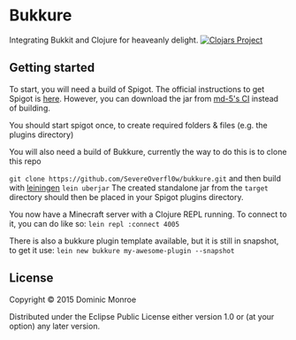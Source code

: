 # Bukkure
Integrating Bukkit and Clojure for heaveanly delight.
[![Clojars Project](http://clojars.org/bukkure/latest-version.svg)](http://clojars.org/bukkure)

## Getting started
To start, you will need a build of Spigot. The official instructions to get Spigot is [here](https://www.spigotmc.org/wiki/spigot-installation/).
However, you can download the jar from [md-5's CI](http://ci.md-5.net/job/Spigot/) instead of building.

You should start spigot once, to create required folders & files (e.g. the plugins directory)

You will also need a build of Bukkure, currently the way to do this is to clone this repo

`git clone https://github.com/SevereOverfl0w/bukkure.git`
and then build with [leiningen](http://leiningen.org/)
`lein uberjar`
The created standalone jar from the `target` directory should then be placed in your Spigot plugins directory.

You now have a Minecraft server with a Clojure REPL running. To connect to it, you can do like so:
`lein repl :connect 4005`

There is also a bukkure plugin template available, but it is still in snapshot, to get it use:
`lein new bukkure my-awesome-plugin --snapshot`

## License

Copyright © 2015 Dominic Monroe

Distributed under the Eclipse Public License either version 1.0 or (at
your option) any later version.
